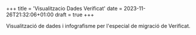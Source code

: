 +++
title = 'Visualitzacio Dades Verificat'
date = 2023-11-26T21:32:06+01:00
draft = true
+++

Visualització de dades i infografisme per l'especial de migració de Verificat.
